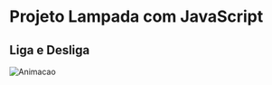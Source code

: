 # **Projeto Lampada com JavaScript**



## **Liga e Desliga**


![Animacao](https://github.com/Clebio2030/Lampada/assets/134241152/86d30df3-992d-48f7-a2f7-fe24671a96b4)



